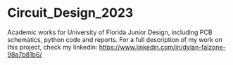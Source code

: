 # Circuit_Design_2023
Academic works for University of Florida Junior Design, including PCB schematics, python code and reports. 
For a full description of my work on this project, check my linkedin: https://www.linkedin.com/in/dylan-falzone-98a7b81b6/
